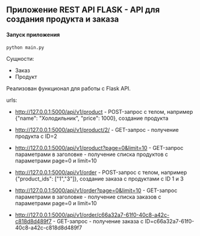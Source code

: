 ## Приложение REST API FLASK - API для создания продукта и заказа
#### Запуск приложения
```
python main.py
```
Сущности:
- Заказ
- Продукт

Реализован функционал для работы с Flask API. 

urls:
- http://127.0.0.1:5000/api/v1/product - POST-запрос с телом, например {"name": "Холодильник", "price": 1000}, создание продукта
- http://127.0.0.1:5000/api/v1/product/2/ - GET-запрос - получение продукта с ID=2
- http://127.0.0.1:5000/api/v1/product?page=0&limit=10 - GET-запрос параметрами в заголовке - получение списка продуктов с параметрами page=0 и limit=10


- http://127.0.0.1:5000/api/v1/order - POST-запрос с телом, например {"product_ids": ["1","3"]}, создание заказа с продуктами с ID 1 и 3
- http://127.0.0.1:5000/api/v1/order?page=0&limit=10 - GET-запрос параметрами в заголовке - получение списка заказов с параметрами page=0 и limit=10
- http://127.0.0.1:5000/api/v1/order/c66a32a7-61f0-40c8-a42c-c818d8d489f7 - GET-запрос - получение заказа с ID=c66a32a7-61f0-40c8-a42c-c818d8d489f7
